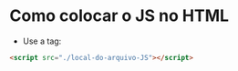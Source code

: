 
# Como colocar o JS no HTML

- Use a tag:

```html
<script src="./local-do-arquivo-JS"></script>
```
